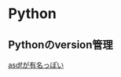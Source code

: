 # Python


## Pythonのversion管理

[asdfが有名っぽい](https://dev.classmethod.jp/articles/try-asdf-settings/)